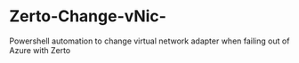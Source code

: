 # Zerto-Change-vNic-
Powershell automation to change virtual network adapter when failing out of Azure with Zerto
